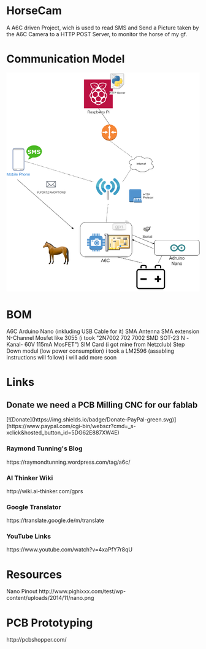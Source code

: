 # HorseCam
A A6C driven Project, wich is used to read SMS and Send a Picture taken by the A6C Camera to a HTTP POST Server, to monitor the horse of my gf.

<h1>Communication Model</h1>

![Alt text](Communication.png?raw=true "Optional Title")

<h1>BOM</h1>
A6C
Arduino Nano (inkluding USB Cable for it)
SMA Antenna
SMA extension
N-Channel Mosfet like 3055 (i took "2N7002 702 7002 SMD SOT-23 N -Kanal- 60V 115mA MosFET")
SIM Card (i got mine from Netzclub)
Step Down modul (low power consumption) i took a LM2596 (assabling instructions will follow)
i will add more soon
<h1>Links</h1>
<h2>Donate we need a PCB Milling CNC for our fablab</h2>
[![Donate](https://img.shields.io/badge/Donate-PayPal-green.svg)](https://www.paypal.com/cgi-bin/webscr?cmd=_s-xclick&hosted_button_id=5DG62E887XW4E)
<h3>Raymond Tunning's Blog</h3>
https://raymondtunning.wordpress.com/tag/a6c/
<h3>AI Thinker Wiki</h3>
http://wiki.ai-thinker.com/gprs
<h3>Google Translator</h3>
https://translate.google.de/m/translate
<h3>YouTube Links</h3>
https://www.youtube.com/watch?v=4xaPfY7r8qU

<h1>Resources</h1>
Nano Pinout
http://www.pighixxx.com/test/wp-content/uploads/2014/11/nano.png

<h1>PCB Prototyping</h1>
http://pcbshopper.com/
